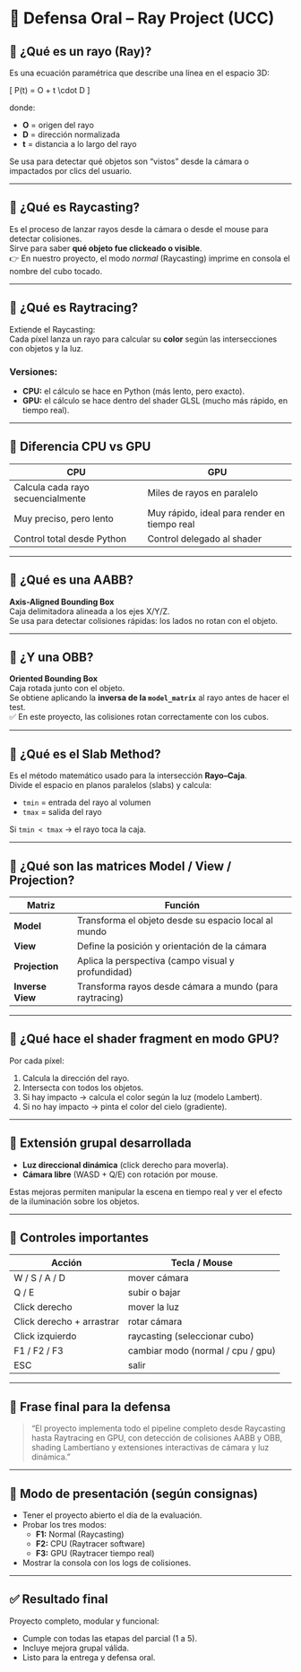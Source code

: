 # 🧠 Defensa Oral – Ray Project (UCC)

## 🔹 ¿Qué es un **rayo (Ray)**?
Es una ecuación paramétrica que describe una línea en el espacio 3D:

\[
P(t) = O + t \cdot D
\]

donde:  
- **O** = origen del rayo  
- **D** = dirección normalizada  
- **t** = distancia a lo largo del rayo  

Se usa para detectar qué objetos son “vistos” desde la cámara o impactados por clics del usuario.

---

## 🔹 ¿Qué es **Raycasting**?
Es el proceso de lanzar rayos desde la cámara o desde el mouse para detectar colisiones.  
Sirve para saber **qué objeto fue clickeado o visible**.  
👉 En nuestro proyecto, el modo *normal* (Raycasting) imprime en consola el nombre del cubo tocado.

---

## 🔹 ¿Qué es **Raytracing**?
Extiende el Raycasting:  
Cada píxel lanza un rayo para calcular su **color** según las intersecciones con objetos y la luz.  

### Versiones:
- **CPU:** el cálculo se hace en Python (más lento, pero exacto).  
- **GPU:** el cálculo se hace dentro del shader GLSL (mucho más rápido, en tiempo real).

---

## 🔹 Diferencia CPU vs GPU

| CPU | GPU |
|------|------|
| Calcula cada rayo secuencialmente | Miles de rayos en paralelo |
| Muy preciso, pero lento | Muy rápido, ideal para render en tiempo real |
| Control total desde Python | Control delegado al shader |

---

## 🔹 ¿Qué es una **AABB**?
**Axis-Aligned Bounding Box**  
Caja delimitadora alineada a los ejes X/Y/Z.  
Se usa para detectar colisiones rápidas: los lados no rotan con el objeto.

---

## 🔹 ¿Y una **OBB**?
**Oriented Bounding Box**  
Caja rotada junto con el objeto.  
Se obtiene aplicando la **inversa de la `model_matrix`** al rayo antes de hacer el test.  
✅ En este proyecto, las colisiones rotan correctamente con los cubos.

---

## 🔹 ¿Qué es el **Slab Method**?
Es el método matemático usado para la intersección **Rayo–Caja**.  
Divide el espacio en planos paralelos (slabs) y calcula:
- `tmin` = entrada del rayo al volumen  
- `tmax` = salida del rayo  

Si `tmin < tmax` → el rayo toca la caja.

---

## 🔹 ¿Qué son las matrices **Model / View / Projection**?

| Matriz | Función |
|---------|----------|
| **Model** | Transforma el objeto desde su espacio local al mundo |
| **View** | Define la posición y orientación de la cámara |
| **Projection** | Aplica la perspectiva (campo visual y profundidad) |
| **Inverse View** | Transforma rayos desde cámara a mundo (para raytracing) |

---

## 🔹 ¿Qué hace el **shader fragment** en modo GPU?
Por cada píxel:
1. Calcula la dirección del rayo.  
2. Intersecta con todos los objetos.  
3. Si hay impacto → calcula el color según la luz (modelo Lambert).  
4. Si no hay impacto → pinta el color del cielo (gradiente).

---

## 🔹 Extensión grupal desarrollada
- **Luz direccional dinámica** (click derecho para moverla).  
- **Cámara libre** (WASD + Q/E) con rotación por mouse.  

Estas mejoras permiten manipular la escena en tiempo real y ver el efecto de la iluminación sobre los objetos.

---

## 🔹 Controles importantes

| Acción | Tecla / Mouse |
|--------|----------------|
| W / S / A / D | mover cámara |
| Q / E | subir o bajar |
| Click derecho | mover la luz |
| Click derecho + arrastrar | rotar cámara |
| Click izquierdo | raycasting (seleccionar cubo) |
| F1 / F2 / F3 | cambiar modo (normal / cpu / gpu) |
| ESC | salir |

---

## 🔹 Frase final para la defensa
> “El proyecto implementa todo el pipeline completo desde Raycasting hasta Raytracing en GPU, con detección de colisiones AABB y OBB, shading Lambertiano y extensiones interactivas de cámara y luz dinámica.”

---

## 🧩 Modo de presentación (según consignas)
- Tener el proyecto abierto el día de la evaluación.  
- Probar los tres modos:
  - **F1:** Normal (Raycasting)  
  - **F2:** CPU (Raytracer software)  
  - **F3:** GPU (Raytracer tiempo real)
- Mostrar la consola con los logs de colisiones.

---

## ✅ Resultado final
Proyecto completo, modular y funcional:
- Cumple con todas las etapas del parcial (1 a 5).  
- Incluye mejora grupal válida.  
- Listo para la entrega y defensa oral.
